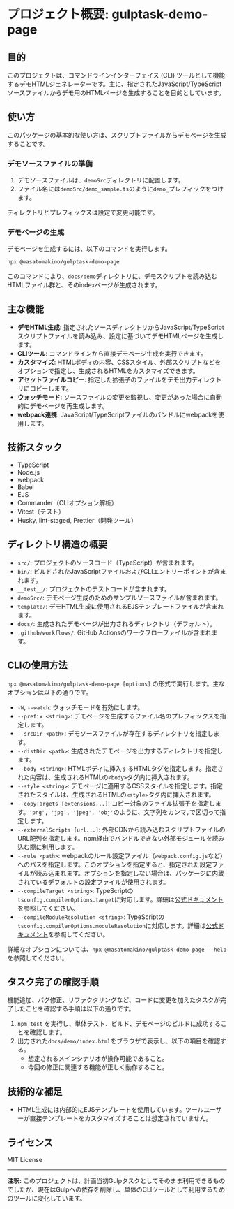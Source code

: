 # プロジェクト概要: gulptask-demo-page

## 目的

このプロジェクトは、コマンドラインインターフェイス (CLI) ツールとして機能するデモHTMLジェネレーターです。主に、指定されたJavaScript/TypeScriptソースファイルからデモ用のHTMLページを生成することを目的としています。

## 使い方

このパッケージの基本的な使い方は、スクリプトファイルからデモページを生成することです。

### デモソースファイルの準備

1. デモソースファイルは、`demoSrc`ディレクトリに配置します。
1. ファイル名には`demoSrc/demo_sample.ts`のように`demo_`プレフィックをつけます。

ディレクトリとプレフィックスは設定で変更可能です。

### デモページの生成

デモページを生成するには、以下のコマンドを実行します。

```bash
npx @masatomakino/gulptask-demo-page
```

このコマンドにより、`docs/demo`ディレクトリに、デモスクリプトを読み込むHTMLファイル群と、そのindexページが生成されます。

## 主な機能

- **デモHTML生成**: 指定されたソースディレクトリからJavaScript/TypeScriptスクリプトファイルを読み込み、設定に基づいてデモHTMLページを生成します。
- **CLIツール**: コマンドラインから直接デモページ生成を実行できます。
- **カスタマイズ**: HTMLボディの内容、CSSスタイル、外部スクリプトなどをオプションで指定し、生成されるHTMLをカスタマイズできます。
- **アセットファイルコピー**: 指定した拡張子のファイルをデモ出力ディレクトリにコピーします。
- **ウォッチモード**: ソースファイルの変更を監視し、変更があった場合に自動的にデモページを再生成します。
- **webpack連携**: JavaScript/TypeScriptファイルのバンドルにwebpackを使用します。

## 技術スタック

- TypeScript
- Node.js
- webpack
- Babel
- EJS
- Commander（CLIオプション解析）
- Vitest（テスト）
- Husky, lint-staged, Prettier（開発ツール）

## ディレクトリ構造の概要

- `src/`: プロジェクトのソースコード（TypeScript）が含まれます。
- `bin/`: ビルドされたJavaScriptファイルおよびCLIエントリーポイントが含まれます。
- `__test__/`: プロジェクトのテストコードが含まれます。
- `demoSrc/`: デモページ生成のためのサンプルソースファイルが含まれます。
- `template/`: デモHTML生成に使用されるEJSテンプレートファイルが含まれます。
- `docs/`: 生成されたデモページが出力されるディレクトリ（デフォルト）。
- `.github/workflows/`: GitHub Actionsのワークフローファイルが含まれます。

## CLIの使用方法

`npx @masatomakino/gulptask-demo-page [options]` の形式で実行します。主なオプションは以下の通りです。

- `-W`, `--watch`: ウォッチモードを有効にします。
- `--prefix <string>`: デモページを生成するファイル名のプレフィックスを指定します。
- `--srcDir <path>`: デモソースファイルが存在するディレクトリを指定します。
- `--distDir <path>`: 生成されたデモページを出力するディレクトリを指定します。
- `--body <string>`: HTMLボディに挿入するHTMLタグを指定します。指定された内容は、生成されるHTMLの`<body>`タグ内に挿入されます。
- `--style <string>`: デモページに適用するCSSスタイルを指定します。指定されたスタイルは、生成されるHTMLの`<style>`タグ内に挿入されます。
- `--copyTargets [extensions...]`: コピー対象のファイル拡張子を指定します。`'png', 'jpg', 'jpeg', 'obj'`のように、文字列をカンマ`,`で区切って指定します。
- `--externalScripts [url...]`: 外部CDNから読み込むスクリプトファイルのURL配列を指定します。npm経由でバンドルできない外部モジュールを読み込む際に利用します。
- `--rule <path>`: webpackのルール設定ファイル（`webpack.config.js`など）へのパスを指定します。このオプションを指定すると、指定された設定ファイルが読み込まれます。オプションを指定しない場合は、パッケージに内蔵されているデフォルトの設定ファイルが使用されます。
- `--compileTarget <string>`: TypeScriptの`tsconfig.compilerOptions.target`に対応します。詳細は[公式ドキュメント](https://www.typescriptlang.org/tsconfig/#target)を参照してください。
- `--compileModuleResolution <string>`: TypeScriptの`tsconfig.compilerOptions.moduleResolution`に対応します。詳細は[公式ドキュメント](https://www.typescriptlang.org/tsconfig/#moduleResolution)を参照してください。

詳細なオプションについては、`npx @masatomakino/gulptask-demo-page --help` を参照してください。

## タスク完了の確認手順

機能追加、バグ修正、リファクタリングなど、コードに変更を加えたタスクが完了したことを確認する手順は以下の通りです。

1.  `npm test` を実行し、単体テスト、ビルド、デモページのビルドに成功することを確認します。
1.  出力された`docs/demo/index.html`をブラウザで表示し、以下の項目を確認する。
    - 想定されるメインシナリオが操作可能であること。
    - 今回の修正に関連する機能が正しく動作すること。

## 技術的な補足

- HTML生成には内部的にEJSテンプレートを使用しています。ツールユーザーが直接テンプレートをカスタマイズすることは想定されていません。

## ライセンス

MIT License

---

**注釈:** このプロジェクトは、計画当初Gulpタスクとしてそのまま利用できるものでしたが、現在はGulpへの依存を削除し、単体のCLIツールとして利用するためのツールに変化しています。
